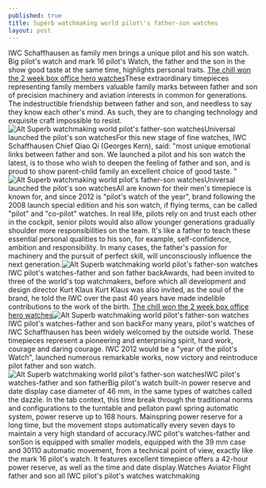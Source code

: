 ```yaml
---
published: true
title: Superb watchmaking world pilot\'s father-son watches
layout: post
---
```

IWC Schaffhausen as family men brings a unique pilot and his son watch. Big pilot\'s watch and mark 16 pilot\'s Watch, the father and the son in the show good taste at the same time, highlights personal traits. [The chill won the 2 week box office hero watches](http://www.mkfans.com/2016/07/18/the-chill-won-the-2-week-box-office-hero-watches-from-the-mainland-is-also-one/)These extraordinary timepieces representing family members valuable family marks between father and son of precision machinery and aviation interests in common for generations. The indestructible friendship between father and son, and needless to say they know each other\'s mind. As such, they are to changing technology and exquisite craft impossible to resist.![Alt Superb watchmaking world pilot\'s father-son watches](https://c2.staticflickr.com/6/5796/29633227633_54e40a7d6f.jpg)Universal launched the pilot\'s son watchesFor this new stage of fine watches, IWC Schaffhausen Chief Qiao Qi (Georges Kern), said: \"most unique emotional links between father and son. We launched a pilot and his son watch the latest, is to those who wish to deepen the feeling of father and son, and is proud to show parent-child family an excellent choice of good taste. ”![Alt Superb watchmaking world pilot\'s father-son watches](https://c2.staticflickr.com/6/5754/30177869371_2af3339ff6.jpg)Universal launched the pilot\'s son watchesAll are known for their men\'s timepiece is known for, and since 2012 is \"pilot\'s watch of the year\", brand following the 2008 launch special edition and his son watch, if flying terms, can be called \"pilot\" and \"co-pilot\" watches. In real life, pilots rely on and trust each other in the cockpit, senior pilots would also allow younger generations gradually shoulder more responsibilities on the team. It\'s like a father to teach these essential personal qualities to his son, for example, self-confidence, ambition and responsibility. In many cases, the father\'s passion for machinery and the pursuit of perfect skill, will unconsciously influence the next generation.![Alt Superb watchmaking world pilot\'s father-son watches](https://c1.staticflickr.com/9/8692/30177878411_cc983e4d3f.jpg)IWC pilot\'s watches-father and son father backAwards, had been invited to three of the world\'s top watchmakers, before which all development and design director Kurt Klaus Kurt Klaus was also invited, as the soul of the brand, he told the IWC over the past 40 years have made indelible contributions to the work of the birth. [The chill won the 2 week box office hero watches](http://www.mkfans.com/2016/07/18/the-chill-won-the-2-week-box-office-hero-watches-from-the-mainland-is-also-one/)![Alt Superb watchmaking world pilot\'s father-son watches](https://c1.staticflickr.com/9/8645/29966352460_00efb80383.jpg)IWC pilot\'s watches-father and son backFor many years, pilot\'s watches of IWC Schaffhausen has been widely welcomed by the outside world. These timepieces represent a pioneering and enterprising spirit, hard work, courage and daring courage. IWC 2012 would be a \"year of the pilot\'s Watch\", launched numerous remarkable works, now victory and reintroduce pilot father and son watch.![Alt Superb watchmaking world pilot\'s father-son watches](https://c1.staticflickr.com/9/8413/30147767562_51b534e0e7.jpg)IWC pilot\'s watches-father and son fatherBig pilot\'s watch built-in power reserve and date display case diameter of 46 mm, in the same types of watches called the dazzle. In the tab context, this time break through the traditional norms and configurations to the turntable and pellaton pawl spring automatic system, power reserve up to 168 hours. Mainspring power reserve for a long time, but the movement stops automatically every seven days to maintain a very high standard of accuracy.IWC pilot\'s watches-father and sonSon is equipped with smaller models, equipped with the 39 mm case and 30110 automatic movement, from a technical point of view, exactly like the mark 16 pilot\'s watch. It features excellent timepiece offers a 42-hour power reserve, as well as the time and date display.Watches Aviator Flight father and son all IWC pilot\'s pilot\'s watches watchmaking